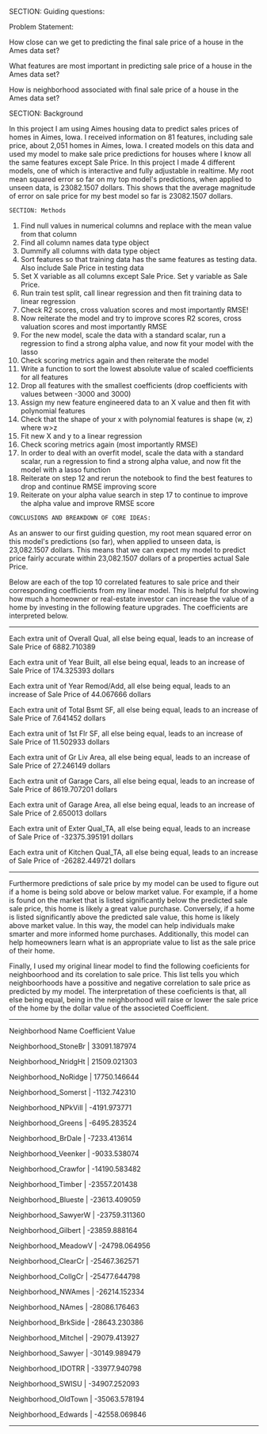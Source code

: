 SECTION: Guiding questions:


Problem Statement:

How close can we get to predicting the final sale price of a house in the Ames data set?

What features are most important in predicting sale price of a house in the Ames data set?

How is neighborhood associated with final sale price of a house in the Ames data set? 


SECTION: Background

In this project I am using Aimes housing data to predict sales prices of homes in Aimes, Iowa. I received information on 81 features, including sale price, about 2,051 homes in Aimes, Iowa. I created models on this data and used my model to make sale price predictions for houses where I know all the same features except Sale Price. In this project I made 4 different models, one of which is interactive and fully adjustable in realtime. My root mean squared error so far on my top model's predictions, when applied to unseen data, is 23082.1507 dollars. This shows that the average magnitude of error on sale price for my best model so far is 23082.1507 dollars. 


```python
SECTION: Methods
```

1. Find null values in numerical columns and replace with the mean value from that column
2. Find all column names data type object
3. Dummify all columns with data type object
4. Sort features so that training data has the same features as testing data. Also include Sale Price in testing data
5. Set X variable as all columns except Sale Price. Set y variable as Sale Price.
6. Run train test split, call linear regression and then fit training data to linear regression 
7. Check R2 scores, cross valuation scores and most importantly RMSE!
8. Now reiterate the model and try to improve scores R2 scores, cross valuation scores and most importantly RMSE
9. For the new model, scale the data with a standard scalar, run a regression to find a strong  alpha value, and now fit your model with the lasso 
10. Check scoring metrics again and then reiterate the model
11. Write a function to sort the lowest absolute value of scaled coefficients for all features
12. Drop all features with the smallest coefficients (drop coefficients with values between -3000 and 3000)
13. Assign my new feature engineered data to an X value and then fit with polynomial features
14. Check that the shape of your x with polynomial features is shape (w, z) where w>z 
15. Fit new X and y to a linear regression
16. Check scoring metrics again (most importantly RMSE)
17. In order to deal with an overfit model, scale the data with a standard scalar, run a regression to find a strong alpha value, and now fit the model with a lasso function
18. Reiterate on step 12 and rerun the notebook to find the best features to drop and continue RMSE improving score
19. Reiterate on your alpha value search in step 17 to continue to improve the alpha value and improve RMSE score


```python
CONCLUSIONS AND BREAKDOWN OF CORE IDEAS:
```

As an answer to our first guiding question, my root mean squared error on this model's predictions (so far), when applied to unseen data, is 23,082.1507 dollars. This means that we can expect my model to predict price fairly accurate within 23,082.1507 dollars of a properties actual Sale Price. 

Below are each of the top 10 correlated features to sale price and their corresponding coefficients from my linear model. This is helpful for showing how much a homeowner or real-estate investor can increase the value of a home by investing in the following feature upgrades. The coefficients are interpreted below. 

****

Each extra unit of Overall Qual, all else being equal, leads to an increase of Sale Price of 6882.710389

Each extra unit of Year Built, all else being equal, leads to an increase of Sale Price of 174.325393 dollars

Each extra unit of Year Remod/Add, all else being equal, leads to an increase of Sale Price of 44.067666 dollars

Each extra unit of Total Bsmt SF, all else being equal, leads to an increase of Sale Price of 7.641452 dollars

Each extra unit of 1st Flr SF, all else being equal, leads to an increase of Sale Price of 11.502933 dollars

Each extra unit of Gr Liv Area, all else being equal, leads to an increase of Sale Price of 27.246149 dollars

Each extra unit of Garage Cars, all else being equal, leads to an increase of Sale Price of 8619.707201 dollars

Each extra unit of Garage Area, all else being equal, leads to an increase of Sale Price of 2.650013 dollars

Each extra unit of Exter Qual_TA, all else being equal, leads to an increase of Sale Price of -32375.395191 dollars

Each extra unit of Kitchen Qual_TA, all else being equal, leads to an increase of Sale Price of -26282.449721 dollars

****

Furthermore predictions of sale price by my model can be used to figure out if a home is being sold above or below market value. For example, if a home is found on the market that is listed significantly below the predicted sale sale price, this home is likely a great value purchase. Conversely, if a home is listed significantly above the predicted sale value, this home is likely above market value. In this way, the model can help individuals make smarter and more informed home purchases. Additionally, this model can help homeowners learn what is an appropriate value to list as the sale price of their home. 

Finally, I used my original linear model to find the following coeficients for neighboorhood and its corelation to sale price.  This list tells you which neighboorhoods have a possitive and negative correlation to sale price as predicted by my model. The interpretation of these coeficients is that, all else being equal, being in the neighborhood will raise or lower the sale price of the home by the dollar value of the associeted Coefficient. 

****

Neighborhood Name	Coefficient Value

Neighborhood_StoneBr	 |             33091.187974

Neighborhood_NridgHt	   |           21509.021303

Neighborhood_NoRidge	  |            17750.146644

Neighborhood_Somerst	    |          -1132.742310

Neighborhood_NPkVill	     |         -4191.973771

Neighborhood_Greens	         |         -6495.283524

Neighborhood_BrDale	         |        -7233.413614

Neighborhood_Veenker	     |        -9033.538074

Neighborhood_Crawfor	      |        -14190.583482

Neighborhood_Timber	          |        -23557.201438

Neighborhood_Blueste	       |       -23613.409059

Neighborhood_SawyerW	       |       -23759.311360

Neighborhood_Gilbert	       |       -23859.888164

Neighborhood_MeadowV	       |       -24798.064956

Neighborhood_ClearCr	        |      -25467.362571

Neighborhood_CollgCr	         |     -25477.644798

Neighborhood_NWAmes	              |    -26214.152334

Neighborhood_NAmes	               |   -28086.176463

Neighborhood_BrkSide	            |  -28643.230386

Neighborhood_Mitchel	     |         -29079.413927

Neighborhood_Sawyer	          |        -30149.989479

Neighborhood_IDOTRR	           |       -33977.940798

Neighborhood_SWISU	            |      -34907.252093

Neighborhood_OldTown	         |     -35063.578194

Neighborhood_Edwards	          |    -42558.069846

****




